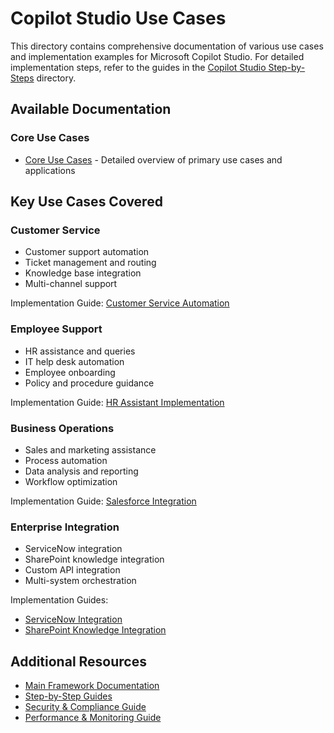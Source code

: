 # Copilot Studio Use Cases

This directory contains comprehensive documentation of various use cases and implementation examples for Microsoft Copilot Studio. For detailed implementation steps, refer to the guides in the [Copilot Studio Step-by-Steps](../Copilot%20Studio%20Step-by-Steps) directory.

## Available Documentation

### Core Use Cases
- [Core Use Cases](./copilot-studio-use-cases.md) - Detailed overview of primary use cases and applications

## Key Use Cases Covered

### Customer Service
- Customer support automation
- Ticket management and routing
- Knowledge base integration
- Multi-channel support

Implementation Guide: [Customer Service Automation](../Copilot%20Studio%20Step-by-Steps/copilot-studio-tutorial.md#customer-service)

### Employee Support
- HR assistance and queries
- IT help desk automation
- Employee onboarding
- Policy and procedure guidance

Implementation Guide: [HR Assistant Implementation](../Copilot%20Studio%20Step-by-Steps/hr-copilot-studio-guide.md)

### Business Operations
- Sales and marketing assistance
- Process automation
- Data analysis and reporting
- Workflow optimization

Implementation Guide: [Salesforce Integration](../Copilot%20Studio%20Step-by-Steps/copilot-salesforce-integration.md)

### Enterprise Integration
- ServiceNow integration
- SharePoint knowledge integration
- Custom API integration
- Multi-system orchestration

Implementation Guides:
- [ServiceNow Integration](../Copilot%20Studio%20Step-by-Steps/servicenow-copilot-poc.md)
- [SharePoint Knowledge Integration](../Copilot%20Studio%20Step-by-Steps/sharepoint-knowledge-fix.md)

## Additional Resources

- [Main Framework Documentation](../README.md)
- [Step-by-Step Guides](../Copilot%20Studio%20Step-by-Steps/README.md)
- [Security & Compliance Guide](../security-compliance-governance/security-compliance-guide.md)
- [Performance & Monitoring Guide](../performance-monitoring-reporting/performance-monitoring-reporting.md) 